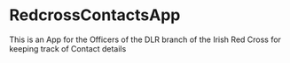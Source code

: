 RedcrossContactsApp
===================

This is an App for the Officers of the DLR branch of the Irish Red Cross for keeping track of Contact details
